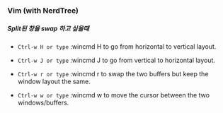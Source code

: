 ### Vim (with NerdTree)

##### Split된 창을 swap 하고 싶을때

- ```Ctrl-w H or type``` :wincmd H to go from horizontal to vertical layout.

- ```Ctrl-w J or type``` :wincmd J to go from vertical to horizontal layout.

- ```Ctrl-w r or type``` :wincmd r to swap the two buffers but keep the window layout the same.

- ```Ctrl-w w or type``` :wincmd w to move the cursor between the two windows/buffers.

